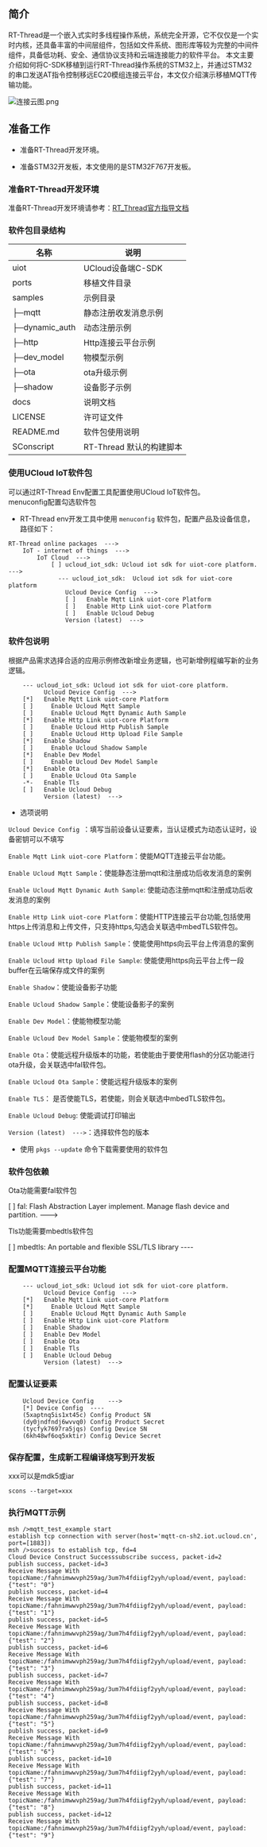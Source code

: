 ## 简介
RT-Thread是一个嵌入式实时多线程操作系统，系统完全开源，它不仅仅是一个实时内核，还具备丰富的中间层组件，包括如文件系统、图形库等较为完整的中间件组件，具备低功耗、安全、通信协议支持和云端连接能力的软件平台。
本文主要介绍如何将C-SDK移植到运行RT-Thread操作系统的STM32上，并通过STM32的串口发送AT指令控制移远EC20模组连接云平台，本文仅介绍演示移植MQTT传输功能。

![连接云图.png](/../images/连接云图.png)

## 准备工作

* 准备RT-Thread开发环境。

* 准备STM32开发板，本文使用的是STM32F767开发板。

### 准备RT-Thread开发环境
准备RT-Thread开发环境请参考：[RT_Thread官方指导文档](https://www.rt-thread.org/document/site/)

### 软件包目录结构
| 名称              | 说明 |
| ----              | ---- |
| uiot              | UCloud设备端C-SDK |
| ports             | 移植文件目录 |
| samples           | 示例目录 |
|  ├─mqtt           | 静态注册收发消息示例 |
|  ├─dynamic_auth   | 动态注册示例 |
|  ├─http           | Http连接云平台示例 |
|  ├─dev_model      | 物模型示例 |
|  ├─ota            | ota升级示例 |
|  ├─shadow         | 设备影子示例 |
| docs              | 说明文档 |
| LICENSE           | 许可证文件 |
| README.md         | 软件包使用说明 |
| SConscript        | RT-Thread 默认的构建脚本 |

### 使用UCloud IoT软件包
可以通过RT-Thread Env配置工具配置使用UCloud IoT软件包。<br>
menuconfig配置勾选软件包
- RT-Thread env开发工具中使用 `menuconfig` 软件包，配置产品及设备信息，
路径如下：
```
RT-Thread online packages  --->
    IoT - internet of things  --->
        IoT Cloud  --->
            [ ] ucloud_iot_sdk: Ucloud iot sdk for uiot-core platform.  --->
              --- ucloud_iot_sdk:  Ucloud iot sdk for uiot-core platform 
                Ucloud Device Config  --->                  
                [ ]   Enable Mqtt Link uiot-core Platform
                [ ]   Enable Http Link uiot-core Platform
                [ ]   Enable Ucloud Debug
                Version (latest)  --->	
```

### 软件包说明
根据产品需求选择合适的应用示例修改新增业务逻辑，也可新增例程编写新的业务逻辑。
```	
    --- ucloud_iot_sdk: Ucloud iot sdk for uiot-core platform.
          Ucloud Device Config  --->    
    [*]   Enable Mqtt Link uiot-core Platform
    [ ]     Enable Ucloud Mqtt Sample 
    [ ]     Enable Ucloud Mqtt Dynamic Auth Sample
    [*]   Enable Http Link uiot-core Platform
    [ ]     Enable Ucloud Http Publish Sample
    [ ]     Enable Ucloud Http Upload File Sample
    [*]   Enable Shadow      
    [ ]     Enable Ucloud Shadow Sample
    [*]   Enable Dev Model  
    [ ]     Enable Ucloud Dev Model Sample
    [*]   Enable Ota                                                                                                
    [ ]     Enable Ucloud Ota Sample  
    -*-   Enable Tls 
    [ ]   Enable Ucloud Debug
          Version (latest)  --->
```

- 选项说明

`Ucloud Device Config `：填写当前设备认证要素，当认证模式为动态认证时，设备密钥可以不填写

`Enable Mqtt Link uiot-core Platform`：使能MQTT连接云平台功能。

`Enable Ucloud Mqtt Sample`：使能静态注册mqtt和注册成功后收发消息的案例

`Enable Ucloud Mqtt Dynamic Auth Sample`: 使能动态注册mqtt和注册成功后收发消息的案例

`Enable Http Link uiot-core Platform`：使能HTTP连接云平台功能,包括使用https上传消息和上传文件，只支持https,勾选会关联选中mbedTLS软件包。

`Enable Ucloud Http Publish Sample`：使能使用https向云平台上传消息的案例

`Enable Ucloud Http Upload File Sample`: 使能使用https向云平台上传一段buffer在云端保存成文件的案例

`Enable Shadow`：使能设备影子功能

`Enable Ucloud Shadow Sample`：使能设备影子的案例

`Enable Dev Model`：使能物模型功能

`Enable Ucloud Dev Model Sample`：使能物模型的案例

`Enable Ota`：使能远程升级版本的功能，若使能由于要使用flash的分区功能进行ota升级，会关联选中fal软件包。

`Enable Ucloud Ota Sample`：使能远程升级版本的案例

`Enable TLS`： 是否使能TLS，若使能，则会关联选中mbedTLS软件包。

`Enable Ucloud Debug`: 使能调试打印输出

`Version (latest)  --->`：选择软件包的版本

- 使用 `pkgs --update` 命令下载需要使用的软件包

### 软件包依赖
Ota功能需要fal软件包

[ ] fal: Flash Abstraction Layer implement. Manage flash device and partition.  --->

Tls功能需要mbedtls软件包

[ ] mbedtls: An portable and flexible SSL/TLS library  ----

### 配置MQTT连接云平台功能
```            
    --- ucloud_iot_sdk: Ucloud iot sdk for uiot-core platform.
          Ucloud Device Config  --->    	
    [*]   Enable Mqtt Link uiot-core Platform
    [*]     Enable Ucloud Mqtt Sample 
    [ ]     Enable Ucloud Mqtt Dynamic Auth Sample
    [ ]   Enable Http Link uiot-core Platform
    [ ]   Enable Shadow      
    [ ]   Enable Dev Model  
    [ ]   Enable Ota                                                                                                
    [ ]   Enable Tls 
    [ ]   Enable Ucloud Debug
          Version (latest)  --->
```

### 配置认证要素 
```
    Ucloud Device Config    --->
    [*] Device Config  ---- 
    (5xaptnq5is1xt45c) Config Product SN
    (dy0jndfndj6wvvq0) Config Product Secret
    (tycfyk7697ra5jqs) Config Device SN                                                                           
    (6kh48wf6oq5xktir) Config Device Secret
```
### 保存配置，生成新工程编译烧写到开发板
xxx可以是mdk5或iar
```
scons --target=xxx
```

### 执行MQTT示例
```
msh />mqtt_test_example start                                                                                                       
establish tcp connection with server(host='mqtt-cn-sh2.iot.ucloud.cn', port=[1883])                                                 
msh />success to establish tcp, fd=4                                                                                                
Cloud Device Construct Successsubscribe success, packet-id=2                                                                        
publish success, packet-id=3                                                                                                        
Receive Message With topicName:/fahnimwwvph259ag/3um7h4fdiigf2yyh/upload/event, payload:{"test": "0"}                               
publish success, packet-id=4                                                                                                        
Receive Message With topicName:/fahnimwwvph259ag/3um7h4fdiigf2yyh/upload/event, payload:{"test": "1"}                               
publish success, packet-id=5                                                                                                        
Receive Message With topicName:/fahnimwwvph259ag/3um7h4fdiigf2yyh/upload/event, payload:{"test": "2"}                               
publish success, packet-id=6                                                                                                        
Receive Message With topicName:/fahnimwwvph259ag/3um7h4fdiigf2yyh/upload/event, payload:{"test": "3"}                               
publish success, packet-id=7                                                                                                        
Receive Message With topicName:/fahnimwwvph259ag/3um7h4fdiigf2yyh/upload/event, payload:{"test": "4"}                               
publish success, packet-id=8                                                                                                        
Receive Message With topicName:/fahnimwwvph259ag/3um7h4fdiigf2yyh/upload/event, payload:{"test": "5"}                               
publish success, packet-id=9                                                                                                        
Receive Message With topicName:/fahnimwwvph259ag/3um7h4fdiigf2yyh/upload/event, payload:{"test": "6"}                               
publish success, packet-id=10                                                                                                       
Receive Message With topicName:/fahnimwwvph259ag/3um7h4fdiigf2yyh/upload/event, payload:{"test": "7"}                               
publish success, packet-id=11                                                                                                       
Receive Message With topicName:/fahnimwwvph259ag/3um7h4fdiigf2yyh/upload/event, payload:{"test": "8"}                               
publish success, packet-id=12                                                                                                       
Receive Message With topicName:/fahnimwwvph259ag/3um7h4fdiigf2yyh/upload/event, payload:{"test": "9"} 
```




